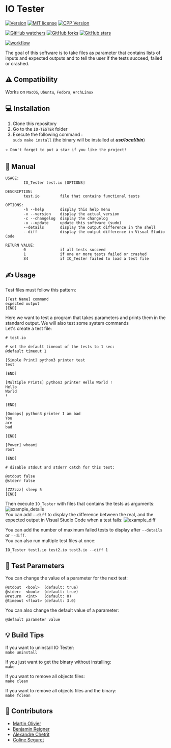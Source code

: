 # IO Tester
[![Version](https://img.shields.io/badge/IO_Tester-v1.9.0-blue.svg)](https://github.com/tocola/IO-TESTER/releases/tag/v1.9.0)
[![MIT license](https://img.shields.io/badge/License-MIT-orange.svg)](https://github.com/tocola/IO-TESTER/blob/main/LICENSE)
[![CPP Version](https://img.shields.io/badge/C++-17-darkgreen.svg)](https://isocpp.org/)

[![GitHub watchers](https://img.shields.io/github/watchers/tocola/IO-TESTER?style=social)](https://github.com/tocola/IO-TESTER/watchers/)
[![GitHub forks](https://img.shields.io/github/forks/tocola/IO-TESTER?style=social)](https://github.com/tocola/IO-TESTER/network/members/)
[![GitHub stars](https://img.shields.io/github/stars/tocola/IO-TESTER?style=social)](https://github.com/tocola/IO-TESTER/stargazers/)

[![workflow](https://github.com/tocola/IO-TESTER/actions/workflows/build.yml/badge.svg)](https://github.com/tocola/IO-TESTER/actions/workflows/build.yml)

The goal of this software is to take files as parameter that contains lists of inputs and expected outputs and to tell the user if the tests succeed, failed or crashed.

## ⚠️ Compatibility
Works on `MacOS`, `Ubuntu`, `Fedora`, `ArchLinux`

## 💻 Installation

1. Clone this repository
2. Go to the `IO-TESTER` folder
3. Execute the following command :  
   `sudo make install` (the binary will be installed at ***usr/local/bin***)

`⭐ Don't forget to put a star if you like the project!`

## 📒 Manual

```
USAGE:
        IO_Tester test.io [OPTIONS]

DESCRIPTION:
        test.io         file that contains functional tests

OPTIONS:
        -h --help       display this help menu
        -v --version    display the actual version
        -c --changelog  display the changelog
        -u --update     update this software (sudo)
        --details       display the output difference in the shell
        --diff          display the output difference in Visual Studio Code

RETURN VALUE:
        0               if all tests succeed
        1               if one or more tests failed or crashed
        84              if IO_Tester failed to load a test file
```

## ✍️ Usage

Test files must follow this pattern:
```
[Test Name] command
expected output
[END]
```

Here we want to test a program that takes parameters and prints them in the standard output. We will also test some system commands  
Let's create a test file:

```
# test.io

# set the default timeout of the tests to 1 sec:
@default timeout 1

[Simple Print] python3 printer test
test

[END]

[Multiple Prints] python3 printer Hello World !
Hello
World
!

[END]

[Oooops] python3 printer I am bad
You
are
bad

[END]

[Power] whoami
root

[END]

# disable stdout and stderr catch for this test:

@stdout false
@stderr false

[ZZZzzz] sleep 5
[END]
```

Then execute `IO_Tester` with files that contains the tests as arguments:
![example_details](https://github.com/tocola/IO-TESTER/blob/main/.github/example_details.png?raw=true)  
You can add `--diff` to display the difference between the real, and the expected output in Visual Studio Code when a test fails:
![example_diff](https://github.com/tocola/IO-TESTER/blob/main/.github/example_diff.png?raw=true)  

You can add the number of maximum failed tests to display after `--details` or `--diff`.  
You can also run multiple test files at once:
```
IO_Tester test1.io test2.io test3.io --diff 1
```

## 💬 Test Parameters
You can change the value of a parameter for the next test:
```
@stdout  <bool>  (default: true)
@stderr  <bool>  (default: true)
@return  <int>   (default: 0)
@timeout <float> (default: 3.0)
```
You can also change the default value of a parameter:
```
@default parameter value
```

## 💡 Build Tips
If you want to uninstall IO Tester:  
`make uninstall`  

If you just want to get the binary without installing:  
`make`  

If you want to remove all objects files:  
`make clean`  

If you want to remove all objects files and the binary:  
`make fclean`  

## 👤 Contributors

 - [Martin Olivier](https://github.com/tocola)
 - [Benjamin Reigner](https://github.com/Breigner01)
 - [Alexandre Chetrit](https://github.com/chetrit)
 - [Coline Seguret](https://github.com/Cleopha)
